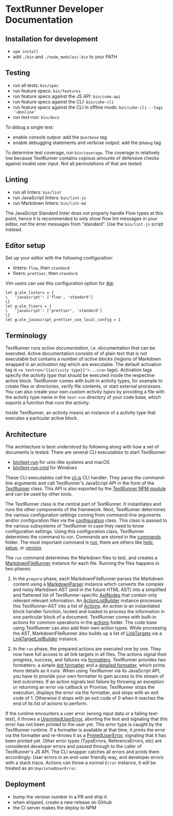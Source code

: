 # TextRunner Developer Documentation

## Installation for development

* `npm install`
* add `./bin` and `./node_modules/.bin` to your PATH


## Testing

* run all tests: <a textrun="does-command-exist">`bin/spec`</a>
* run feature specs: <a textrun="does-command-exist">`bin/features`</a>
* run feature specs against the JS API: <a textrun="does-command-exist">`bin/cuke-api`</a>
* run feature specs against the CLI: <a textrun="does-command-exist">`bin/cuke-cli`</a>
* run feature specs against the CLI in offline mode: `bin/cuke-cli --tags '~@online'`
* run text-run: <a textrun="does-command-exist">`bin/docs`</a>

To debug a single test:
* enable console output: add the `@verbose` tag
* enable debugging statements and verbose output: add the `@debug` tag

To determine test coverage, run <a textrun="does-command-exist">`bin/coverage`</a>.
The coverage in relatively low because TextRunner contains copious amounts of
defensive checks against invalid user input.
Not all permutations of that are tested.


## Linting

* run all linters: <a textrun="does-command-exist">`bin/lint`</a>
* run JavaScript linters: <a textrun="does-command-exist">`bin/lint-js`</a>
* run Markdown linters: <a textrun="does-command-exist">`bin/lint-md`</a>

The JavaScript Standard linter does not properly handle Flow types at this point,
hence it is recommended to only show flow lint messages in your editor,
not the error messages from "standard".
Use the `bin/lint-js` script instead.


## Editor setup

Set up your editor with the following configuration:
- linters: `flow`, then `standard`
- fixers: `prettier`, then `standard`

Vim users can use this configuration option for [Ale](https://github.com/w0rp/ale):
```vimscript
let g:ale_linters = {
\   'javascript': ['flow', 'standard']
\}
let g:ale_fixers = {
\   'javascript': ['prettier', 'standard']
\}
let g:ale_javascript_prettier_use_local_config = 1
```


## Terminology

TextRunner runs _active documentation_, i.e. documentation that can be executed.
Active documentation consists of of plain text that is not executable
but contains a number of _active blocks_
(regions of Markdown wrapped in an _activation tag_
which are executable.
The default activation tag is `<a textrun="{{activity type}}">...</a>` tags).
Activation tags specify the _activity type_ that should be executed inside the
respective active block.
TextRunner comes with built-in activity types,
for example to create files or directories, verify file contents,
or start external processes.
You can also create your own _custom activity types_
by providing a file with the activity type name in the `text-run` directory
of your code base, which exports a function that runs the activity.

Inside TextRunner, an _activity_ means an instance of a activity type
that executes a particular active block.


## Architecture

The architecture is best understood by following along
with how a set of documents is tested.
There are several CLI executables to start TextRunner:
- [bin/text-run](bin/text-run) for unix-like systems and macOS
- [bin/text-run.cmd](bin/text-run.cmd) for Windows

These CLI executables call the [cli.js](src/cli/cli.js) CLI handler.
They parse the command-line arguments and call TextRunner's JavaScript API
in the form of the [TextRunner](src/text-runner.js) class.
This API is also exported by the [TextRunner NPM module](https://www.npmjs.com/package/text-runner)
and can be used by other tools.

The TextRunner class is the central part of TextRunner.
It instantiates and runs the other components of the framework.
Next, TextRunner determines the various configuration settings
coming from command-line arguments and/or configuration files
via the [configuration](src/configuration/configuration.js) class.
This class is passed to the various subsystems of TextRunner
in case they need to know configuration settings.
Using this configuration class, TextRunner determines the command to run.
Commands are stored in the [commands](src/commands) folder.
The most important command is [run](src/commands/run),
there are others like [help](src/commands/help),
[setup](src/commands/setup), or [version](src/commands/version).

The `run` command determines the Markdown files to test,
and creates a [MarkdownFileRunner](src/commands/run/markdown-file-runner.js) instance for each file.
Running the files happens in two phases:

1. In the `prepare` phase, each MarkdownFileRunner parses the Markdown content
  using a [MarkdownParser](src/parsers/markdown/markdown-parser.js) instance
  which converts the complex and noisy Markdown AST
  (and in the future HTML AST)
  into a simplified and flattened list of TextRunner-specific [AstNodes](src/parsers/ast-node.js)
  that contain only relevant relevant information.
  An [ActionListBuilder](src/commands/run/activity-list-builder.js) instance
  processes this TextRunner-AST into a list of [Actions](src/commands/run/activity.js).
  An action is an instantiated block handler function,
  locked and loaded to process the information in one particular block of a document.
  TextRunner comes with built-in actions for common operations
  in the [actions](src/activity-types) folder.
  The code base using TextRunner can also add their own action types.
  While processing the AST,
  MarkdownFileRunner also builds up a list of [LinkTargets](src/commands/run/link-target.js)
  via a [LinkTargetListBuilder](src/commands/run/link-target-list-builder.js) instance.

2. In the `run` phase, the prepared actions are executed one by one.
  They now have full access to all link targets in all files.
  The actions signal their progress, success, and failures via
  [formatters](src/formatters).
  TextRunner provides two formatters: a simple [dot formatter](src/formatters/dot-formatter.js)
  and a [detailed formatter](src/formatters/detailed-formatter.js),
  which prints more details as it runs.
  When using TextRunner via its JavaScript API,
  you have to provide your own formatter to gain access to the stream of test outcomes.
  If an action signals test failure
  by throwing an exception or returning an error via callback or Promise,
  TextRunner stops the execution, displays the error via the formatter,
  and stops with an exit code of 1.
  Otherwise it stops with an exit code of 0 when it reaches the end of its list of actions to perform.

If the runtime encounters a user error (wrong input data or a failing text-test),
it throws a [UnprintedUserError](src/errors/unprinted-user-error.js),
aborting the test and
signaling that this error has not been printed to the user yet.
This error type is caught by the TextRunner runtime.
If a formatter is available at that time, it prints the error via the formatter
and re-throws it as a [PrintedUserError](src/errors/printed-user-error.js),
signaling that it has been printed yet.
Other error types (TypeErrors, ReferenceErrors, etc)
are considered developer errors and passed through to the caller of TextRunner's JS API.
The CLI wrapper catches all errors and prints them accordingly:
User errors in an end-user friendly way,
and developer errors with a stack trace.
Actions can throw a normal `Error` instance, it will be treated as an `UnprintedUserError`.


## Deployment

- bump the version number in a PR and ship it
- when shipped, create a new release on Github
- the CI server makes the deploy to NPM

